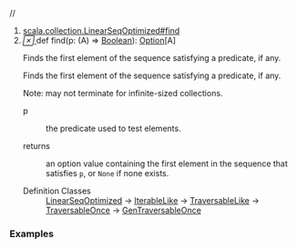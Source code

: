 //
<ol>
<li><a href="https://www.scala-lang.org/api/2.12.3/scala/collection/immutable/List.html#find(p:A=>Boolean):Option[A]">scala.collection.LinearSeqOptimized#find</a></li>
<li name="scala.collection.LinearSeqOptimized#find" visbl="pub" class="indented0 " data-isabs="false" fullcomment="yes" group="Ungrouped"> <a id="find(p:A=>Boolean):Option[A]"></a><a id="find((A)⇒Boolean):Option[A]"></a> <span class="permalink"> <a href="../../../scala/collection/immutable/List.html#find(p:A=>Boolean):Option[A]" title="Permalink"> <i class="material-icons"></i> </a> </span> <span class="modifier_kind"> <span class="modifier"></span> <span class="kind">def</span> </span> <span class="symbol"> <span class="name">find</span><span class="params">(<span name="p">p: (<span class="extype" name="scala.collection.immutable.List.A">A</span>) ⇒ <a href="../../Boolean.html" class="extype" name="scala.Boolean">Boolean</a></span>)</span><span class="result">: <a href="../../Option.html" class="extype" name="scala.Option">Option</a>[<span class="extype" name="scala.collection.immutable.List.A">A</span>]</span> </span> <p class="shortcomment cmt">Finds the first element of the sequence satisfying a predicate, if any.</p>
 <div class="fullcomment">
  <div class="comment cmt">
   <p>Finds the first element of the sequence satisfying a predicate, if any.</p>
   <p> Note: may not terminate for infinite-sized collections.</p>
  </div>
  <dl class="paramcmts block">
   <dt class="param">
    p
   </dt>
   <dd class="cmt">
    <p>the predicate used to test elements.</p>
   </dd>
   <dt>
    returns
   </dt>
   <dd class="cmt">
    <p>an option value containing the first element in the sequence that satisfies <code>p</code>, or <code>None</code> if none exists.</p>
   </dd>
  </dl>
  <dl class="attributes block"> 
   <dt>
    Definition Classes
   </dt>
   <dd>
    <a href="../LinearSeqOptimized.html" class="extype" name="scala.collection.LinearSeqOptimized">LinearSeqOptimized</a> → 
    <a href="../IterableLike.html" class="extype" name="scala.collection.IterableLike">IterableLike</a> → 
    <a href="../TraversableLike.html" class="extype" name="scala.collection.TraversableLike">TraversableLike</a> → 
    <a href="../TraversableOnce.html" class="extype" name="scala.collection.TraversableOnce">TraversableOnce</a> → 
    <a href="../GenTraversableOnce.html" class="extype" name="scala.collection.GenTraversableOnce">GenTraversableOnce</a>
   </dd>
  </dl>
 </div> </li>
        </ol>


### Examples




























